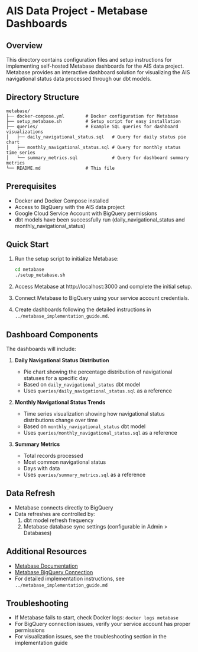 # AIS Data Project - Metabase Dashboards

## Overview
This directory contains configuration files and setup instructions for implementing self-hosted Metabase dashboards for the AIS data project. Metabase provides an interactive dashboard solution for visualizing the AIS navigational status data processed through our dbt models.

## Directory Structure
```
metabase/
├── docker-compose.yml        # Docker configuration for Metabase
├── setup_metabase.sh         # Setup script for easy installation
├── queries/                  # Example SQL queries for dashboard visualizations
│   ├── daily_navigational_status.sql   # Query for daily status pie chart 
│   ├── monthly_navigational_status.sql # Query for monthly status time series
│   └── summary_metrics.sql             # Query for dashboard summary metrics
└── README.md                 # This file
```

## Prerequisites
- Docker and Docker Compose installed
- Access to BigQuery with the AIS data project
- Google Cloud Service Account with BigQuery permissions
- dbt models have been successfully run (daily_navigational_status and monthly_navigational_status)

## Quick Start
1. Run the setup script to initialize Metabase:
   ```bash
   cd metabase
   ./setup_metabase.sh
   ```

2. Access Metabase at http://localhost:3000 and complete the initial setup.

3. Connect Metabase to BigQuery using your service account credentials.

4. Create dashboards following the detailed instructions in `../metabase_implementation_guide.md`.

## Dashboard Components
The dashboards will include:

1. **Daily Navigational Status Distribution**
   - Pie chart showing the percentage distribution of navigational statuses for a specific day
   - Based on `daily_navigational_status` dbt model
   - Uses `queries/daily_navigational_status.sql` as a reference

2. **Monthly Navigational Status Trends**
   - Time series visualization showing how navigational status distributions change over time
   - Based on `monthly_navigational_status` dbt model
   - Uses `queries/monthly_navigational_status.sql` as a reference

3. **Summary Metrics**
   - Total records processed
   - Most common navigational status
   - Days with data
   - Uses `queries/summary_metrics.sql` as a reference

## Data Refresh
- Metabase connects directly to BigQuery
- Data refreshes are controlled by:
  1. dbt model refresh frequency
  2. Metabase database sync settings (configurable in Admin > Databases)

## Additional Resources
- [Metabase Documentation](https://www.metabase.com/docs/latest/)
- [Metabase BigQuery Connection](https://www.metabase.com/docs/latest/databases/connections/bigquery)
- For detailed implementation instructions, see `../metabase_implementation_guide.md`

## Troubleshooting
- If Metabase fails to start, check Docker logs: `docker logs metabase`
- For BigQuery connection issues, verify your service account has proper permissions
- For visualization issues, see the troubleshooting section in the implementation guide
